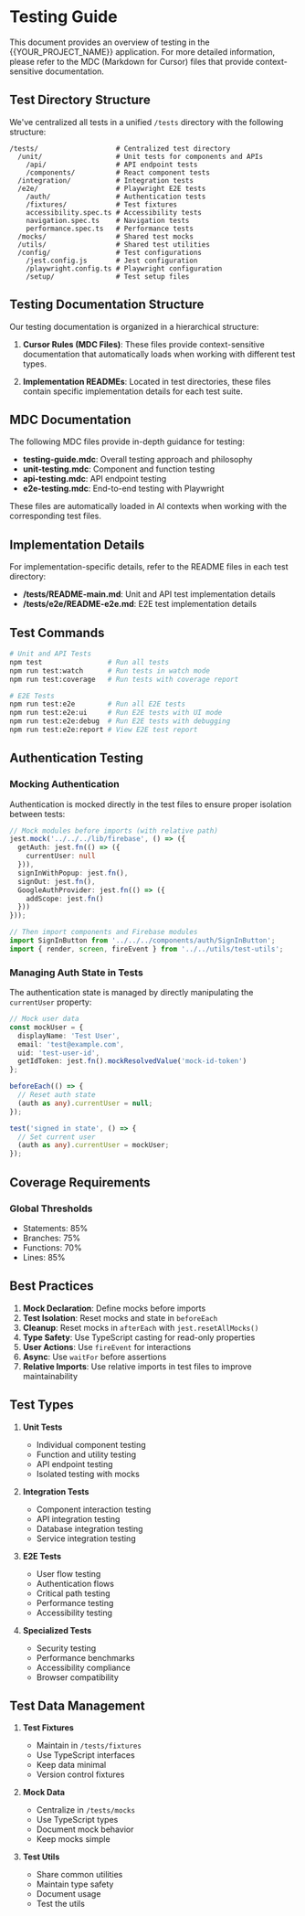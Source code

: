 # Testing Guide

This document provides an overview of testing in the {{YOUR_PROJECT_NAME}} application. For more detailed information, please refer to the MDC (Markdown for Cursor) files that provide context-sensitive documentation.

## Test Directory Structure

We've centralized all tests in a unified `/tests` directory with the following structure:

```
/tests/                   # Centralized test directory
  /unit/                  # Unit tests for components and APIs
    /api/                 # API endpoint tests 
    /components/          # React component tests
  /integration/           # Integration tests
  /e2e/                   # Playwright E2E tests
    /auth/                # Authentication tests
    /fixtures/            # Test fixtures
    accessibility.spec.ts # Accessibility tests
    navigation.spec.ts    # Navigation tests
    performance.spec.ts   # Performance tests
  /mocks/                 # Shared test mocks
  /utils/                 # Shared test utilities
  /config/                # Test configurations
    /jest.config.js       # Jest configuration
    /playwright.config.ts # Playwright configuration
    /setup/               # Test setup files
```

## Testing Documentation Structure

Our testing documentation is organized in a hierarchical structure:

1. **Cursor Rules (MDC Files)**: These files provide context-sensitive documentation that automatically loads when working with different test types.

2. **Implementation READMEs**: Located in test directories, these files contain specific implementation details for each test suite.

## MDC Documentation

The following MDC files provide in-depth guidance for testing:

- **testing-guide.mdc**: Overall testing approach and philosophy
- **unit-testing.mdc**: Component and function testing
- **api-testing.mdc**: API endpoint testing
- **e2e-testing.mdc**: End-to-end testing with Playwright

These files are automatically loaded in AI contexts when working with the corresponding test files.

## Implementation Details

For implementation-specific details, refer to the README files in each test directory:

- **/tests/README-main.md**: Unit and API test implementation details
- **/tests/e2e/README-e2e.md**: E2E test implementation details

## Test Commands

```bash
# Unit and API Tests
npm test                # Run all tests
npm run test:watch      # Run tests in watch mode
npm run test:coverage   # Run tests with coverage report

# E2E Tests
npm run test:e2e        # Run all E2E tests
npm run test:e2e:ui     # Run E2E tests with UI mode
npm run test:e2e:debug  # Run E2E tests with debugging
npm run test:e2e:report # View E2E test report
```

## Authentication Testing

### Mocking Authentication

Authentication is mocked directly in the test files to ensure proper isolation between tests:

```typescript
// Mock modules before imports (with relative path)
jest.mock('../../../lib/firebase', () => ({
  getAuth: jest.fn(() => ({
    currentUser: null
  })),
  signInWithPopup: jest.fn(),
  signOut: jest.fn(),
  GoogleAuthProvider: jest.fn(() => ({
    addScope: jest.fn()
  }))
}));

// Then import components and Firebase modules
import SignInButton from '../../../components/auth/SignInButton';
import { render, screen, fireEvent } from '../../utils/test-utils';
```

### Managing Auth State in Tests

The authentication state is managed by directly manipulating the `currentUser` property:

```typescript
// Mock user data
const mockUser = {
  displayName: 'Test User',
  email: 'test@example.com',
  uid: 'test-user-id',
  getIdToken: jest.fn().mockResolvedValue('mock-id-token')
};

beforeEach(() => {
  // Reset auth state
  (auth as any).currentUser = null;
});

test('signed in state', () => {
  // Set current user
  (auth as any).currentUser = mockUser;
});
```

## Coverage Requirements

### Global Thresholds
- Statements: 85%
- Branches: 75%
- Functions: 70%
- Lines: 85%

## Best Practices

1. **Mock Declaration**: Define mocks before imports
2. **Test Isolation**: Reset mocks and state in `beforeEach`
3. **Cleanup**: Reset mocks in `afterEach` with `jest.resetAllMocks()`
4. **Type Safety**: Use TypeScript casting for read-only properties
5. **User Actions**: Use `fireEvent` for interactions
6. **Async**: Use `waitFor` before assertions
7. **Relative Imports**: Use relative imports in test files to improve maintainability

## Test Types

1. **Unit Tests**
   - Individual component testing
   - Function and utility testing
   - API endpoint testing
   - Isolated testing with mocks

2. **Integration Tests**
   - Component interaction testing
   - API integration testing
   - Database integration testing
   - Service integration testing

3. **E2E Tests**
   - User flow testing
   - Authentication flows
   - Critical path testing
   - Performance testing
   - Accessibility testing

4. **Specialized Tests**
   - Security testing
   - Performance benchmarks
   - Accessibility compliance
   - Browser compatibility

## Test Data Management

1. **Test Fixtures**
   - Maintain in `/tests/fixtures`
   - Use TypeScript interfaces
   - Keep data minimal
   - Version control fixtures

2. **Mock Data**
   - Centralize in `/tests/mocks`
   - Use TypeScript types
   - Document mock behavior
   - Keep mocks simple

3. **Test Utils**
   - Share common utilities
   - Maintain type safety
   - Document usage
   - Test the utils